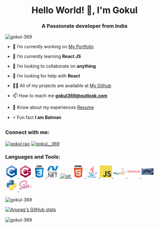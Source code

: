 <h1 align="center">Hello World! 👋, I'm Gokul</h1>
<h3 align="center">A Passionate developer from India</h3>

<p align="left"> <img src="https://komarev.com/ghpvc/?username=gokul-369&label=Profile%20views&color=0e75b6&style=flat" alt="gokul-369" /> </p>

- 🔭 I’m currently working on [My Portfolio](https://github.com/gokul-369/Portfolio)

- 🌱 I’m currently learning **React JS**

- 👯 I’m looking to collaborate on **anything**

- 🤝 I’m looking for help with **React** 

- 👨‍💻 All of my projects are available at [ My Github](https://github.com/gokul-369)

- 📫 How to reach me **gokul369@outlook.com**

- 📄 Know about my experiences [Resume](https://drive.google.com/file/d/1T30MLBK0KwiudonpR-FOcqJbIafcFBAO/view?usp=sharing)

- ⚡ Fun fact **I am Batman**

<h3 align="left">Connect with me:</h3>
<p align="left">
<a href="https://linkedin.com/in/gokul rao" target="blank"><img align="center" src="https://cdn.jsdelivr.net/npm/simple-icons@3.0.1/icons/linkedin.svg" alt="gokul rao" height="30" width="40" /></a>
<a href="https://instagram.com/gokul__369" target="blank"><img align="center" src="https://cdn.jsdelivr.net/npm/simple-icons@3.0.1/icons/instagram.svg" alt="gokul__369" height="30" width="40" /></a>
</p>

<h3 align="left">Languages and Tools:</h3>
<p align="left"> <a href="https://www.cprogramming.com/" target="_blank"> <img src="https://raw.githubusercontent.com/devicons/devicon/master/icons/c/c-original.svg" alt="c" width="40" height="40"/> </a> <a href="https://www.w3schools.com/cpp/" target="_blank"> <img src="https://raw.githubusercontent.com/devicons/devicon/master/icons/cplusplus/cplusplus-original.svg" alt="cplusplus" width="40" height="40"/> </a> <a href="https://www.w3schools.com/css/" target="_blank"> <img src="https://raw.githubusercontent.com/devicons/devicon/master/icons/css3/css3-original-wordmark.svg" alt="css3" width="40" height="40"/> </a> <a href="https://dotnet.microsoft.com/" target="_blank"> <img src="https://raw.githubusercontent.com/devicons/devicon/master/icons/dot-net/dot-net-original-wordmark.svg" alt="dotnet" width="40" height="40"/> </a> <a href="https://git-scm.com/" target="_blank"> <img src="https://www.vectorlogo.zone/logos/git-scm/git-scm-icon.svg" alt="git" width="40" height="40"/> </a> <a href="https://www.w3.org/html/" target="_blank"> <img src="https://raw.githubusercontent.com/devicons/devicon/master/icons/html5/html5-original-wordmark.svg" alt="html5" width="40" height="40"/> </a> <a href="https://www.java.com" target="_blank"> <img src="https://raw.githubusercontent.com/devicons/devicon/master/icons/java/java-original.svg" alt="java" width="40" height="40"/> </a> <a href="https://developer.mozilla.org/en-US/docs/Web/JavaScript" target="_blank"> <img src="https://raw.githubusercontent.com/devicons/devicon/master/icons/javascript/javascript-original.svg" alt="javascript" width="40" height="40"/> </a> <a href="https://www.mysql.com/" target="_blank"> <img src="https://raw.githubusercontent.com/devicons/devicon/master/icons/mysql/mysql-original-wordmark.svg" alt="mysql" width="40" height="40"/> </a> <a href="https://www.oracle.com/" target="_blank"> <img src="https://raw.githubusercontent.com/devicons/devicon/master/icons/oracle/oracle-original.svg" alt="oracle" width="40" height="40"/> </a> <a href="https://www.php.net" target="_blank"> <img src="https://raw.githubusercontent.com/devicons/devicon/master/icons/php/php-original.svg" alt="php" width="40" height="40"/> </a> <a href="https://www.python.org" target="_blank"> <img src="https://raw.githubusercontent.com/devicons/devicon/master/icons/python/python-original.svg" alt="python" width="40" height="40"/> </a> <a href="https://sass-lang.com" target="_blank"> <img src="https://raw.githubusercontent.com/devicons/devicon/master/icons/sass/sass-original.svg" alt="sass" width="40" height="40"/> </a> </p>


<p><img align="center" src="https://github-readme-stats.vercel.app/api/top-langs?username=gokul-369&show_icons=true&locale=en&layout=compact" alt="gokul-369" /></p>
 
 [![Anurag's GitHub stats](https://github-readme-stats.vercel.app/api?username=gokul-369&show_icons=true&theme=tokyonight)](https://github.com/anuraghazra/github-readme-stats)
 <p><img align="center" src="https://github-readme-streak-stats.herokuapp.com/?user=gokul-369&" alt="gokul-369" /></p>

